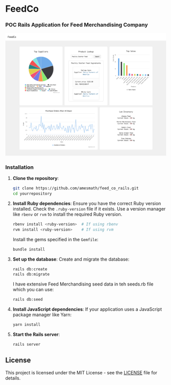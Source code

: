 # FeedCo
### POC Rails Application for Feed Merchandising Company

![Logo](https://github.com/amesmath/feed_co_rails/blob/main/app/assets/images/feed_co_desktop.png)


### Installation

1. **Clone the repository**:
    ```sh
    git clone https://github.com/amesmath/feed_co_rails.git
    cd yourrepository
    ```

2. **Install Ruby dependencies**:
    Ensure you have the correct Ruby version installed. Check the `.ruby-version` file if it exists. Use a version manager like `rbenv` or `rvm` to install the required Ruby version.
    ```sh
    rbenv install <ruby-version>  # If using rbenv
    rvm install <ruby-version>    # If using rvm
    ```

    Install the gems specified in the `Gemfile`:
    ```sh
    bundle install
    ```

3. **Set up the database**:
    Create and migrate the database:
    ```sh
    rails db:create
    rails db:migrate
    ```

    I have extensive Feed Merchandising seed data in teh seeds.rb file which you can use:
    ```sh
    rails db:seed
    ```

4. **Install JavaScript dependencies**:
    If your application uses a JavaScript package manager like Yarn:
    ```sh
    yarn install
    ```

5. **Start the Rails server**:
    ```sh
    rails server
    ```

## License

This project is licensed under the MIT License - see the [LICENSE](LICENSE) file for details.
